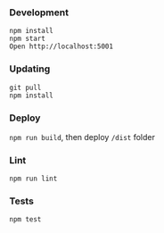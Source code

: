 ### Development

```
npm install
npm start
Open http://localhost:5001
```

### Updating
```
git pull
npm install
```

### Deploy
`npm run build`, then deploy `/dist` folder

### Lint
`npm run lint`

### Tests
`npm test`